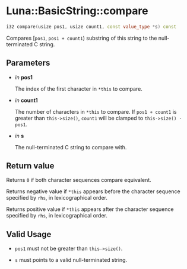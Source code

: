 # Luna::BasicString::compare

```c++
i32 compare(usize pos1, usize count1, const value_type *s) const
```

Compares [`pos1`, `pos1 + count1`) substring of this string to the null-terminated C string. 



## Parameters
* *in* **pos1**

    The index of the first character in `*this` to compare. 

* *in* **count1**

    The number of characters in `*this` to compare. If `pos1 + count1` is greater than `this->size()`, `count1` will be clamped to `this->size() - pos1`. 

* *in* **s**

    The null-terminated C string to compare with. 

## Return value
Returns `0` if both character sequences compare equivalent.


Returns negative value if `*this` appears before the character sequence specified by `rhs`, in lexicographical order.

Returns positive value if `*this` appears after the character sequence specified by `rhs`, in lexicographical order. 

## Valid Usage
* `pos1` must not be greater than `this->size()`.

* `s` must points to a valid null-terminated string. 

